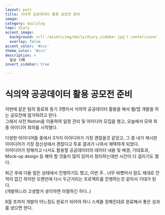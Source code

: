 ```yaml
---
layout: post
title: 식의약 공공데이터 활용 공모전 준비
image: 
category: dailylog
tags: diary
accent_image: 
  background: url('/assets/img/daily/diary_sidebar.jpg') center/cover
  overlay: false
accent_color: '#ccc'
theme_color: '#ccc'
description: >
  일상 기록
invert_sidebar: true

---
```


# 식의약 공공데이터 활용 공모전 준비
이번에 같은 팀의 동료와 동기 3명이서 식의약 공공데이터 활용을 해서 웹/앱 개발을 하는 공모전에 참가하려고 한다. <br />
그래서 사전 Notion을 이용하여 일정 관리 및 아이디어 모집을 했고, 오늘에서 모여 최종 아이디어 회의를 시작했다.

다양한 아이디어들 중에서 3가지 아이디어가 가장 괜찮을것 같았고, 그 중 내가 제시한 아이디어가 가장 참신성에서 괜찮다고 투표 결과가 나와서 채택하게 되었다. <br />
아이디어가 정해지고 나서도 활용할 공공데이터의 데이터 내용 및 배경, 기대효과, Mock-up design 등 해야 할 것들이 많이 있어서 정리하는데만 시간이 더 걸리기도 했다. <br/>

퇴근 후에 다들 힘든 상태에서 진행하기도 했고, 이번 주.. 너무 바빴어서 잠도 제대로 잔 적이 없긴 하지만 오랜만에 다시 두근거리는 프로젝트를 진행하는것 같아서 기대가 된다. <br />
(개발하느라 고생할거 생각하면 아찔하긴 하다..) <br />

8월 초까지 개발이 어느정도 완료가 되어야 하니 스케줄 정해진대로 완료해서 좋은 성과를 냈으면 한다. <br />